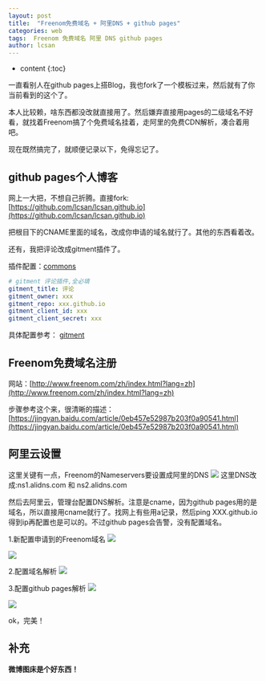 ```yaml
---
layout: post
title:  "Freenom免费域名 + 阿里DNS + github pages"
categories: web
tags:  Freenom 免费域名 阿里 DNS github pages
author: lcsan
---
```


* content
{:toc}

一直看别人在github pages上搭Blog，我也fork了一个模板过来，然后就有了你当前看到的这个了。

本人比较赖，啥东西都没改就直接用了。然后嫌弃直接用pages的二级域名不好看，就找着Freenom搞了个免费域名挂着，走阿里的免费CDN解析，凑合着用吧。

现在既然搞完了，就顺便记录以下，免得忘记了。



## github pages个人博客

网上一大把，不想自己折腾。直接fork:[https://github.com/lcsan/lcsan.github.io](https://github.com/lcsan/lcsan.github.io)

把根目下的CNAME里面的域名，改成你申请的域名就行了。其他的东西看着改。

还有，我把评论改成gitment插件了。

插件配置：[commons](https://github.com/lcsan/lcsan.github.io/blob/master/_includes/comments.html)
```yaml
# gitment 评论插件,全必填
gitment_title: 评论
gitment_owner: xxx
gitment_repo: xxx.github.io
gitment_client_id: xxx
gitment_client_secret: xxx
```
具体配置参考：
[gitment](https://imsun.net/posts/gitment-introduction/)

## Freenom免费域名注册
网站：[http://www.freenom.com/zh/index.html?lang=zh](http://www.freenom.com/zh/index.html?lang=zh)

步骤参考这个来，很清晰的描述：
[https://jingyan.baidu.com/article/0eb457e52987b203f0a90541.html](https://jingyan.baidu.com/article/0eb457e52987b203f0a90541.html)

## 阿里云设置
这里关键有一点，Freenom的Nameservers要设置成阿里的DNS
![](https://ws1.sinaimg.cn/large/7201d9dcgy1fqa6nvzromj20rn0epdhv.jpg)
这里DNS改成:ns1.alidns.com 和 ns2.alidns.com

然后去阿里云，管理台配置DNS解析。注意是cname，因为github pages用的是域名，所以直接用cname就行了。找网上有些用a记录，然后ping XXX.github.io得到ip再配置也是可以的。不过github pages会告警，没有配置域名。

1.新配置申请到的Freenom域名
![](https://ws1.sinaimg.cn/large/7201d9dcgy1fqa6nvzq58j20wm0f73zg.jpg)

![](https://ws1.sinaimg.cn/large/7201d9dcgy1fqa6nvz0t6j20mf08rt8s.jpg)

2.配置域名解析
![](https://ws1.sinaimg.cn/large/7201d9dcgy1fqa6nvz9gyj20n206rdfv.jpg)

3.配置github pages解析
![](https://ws1.sinaimg.cn/large/7201d9dcgy1fqa6nvyz3jj20l10cvweo.jpg)

![](https://ws1.sinaimg.cn/large/7201d9dcgy1fqa6nvz3fuj20l80chmxc.jpg)

ok，完美！

## 补充

**微博图床是个好东西！**
